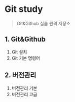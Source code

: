 # Git study
> Git&Github 실습 원격 저장소

## 1. Git&Github
1) Git 설치
2) Git 기본 명령어

## 2. 버전관리
1) 버전관리 기본
2) 버전관리 고급
